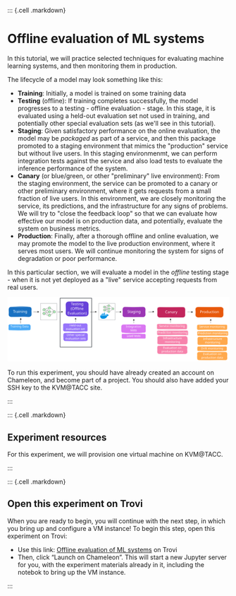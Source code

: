 
::: {.cell .markdown}

# Offline evaluation of ML systems

In this tutorial, we will practice selected techniques for evaluating machine learning systems, and then monitoring them in production.

The lifecycle of a model may look something like this:

* **Training**: Initially, a model is trained on some training data
* **Testing** (offline): If training completes successfully, the model progresses to a testing - offline evaluation - stage. In this stage, it is evaluated using a held-out evaluation set not used in training, and potentially other special evaluation sets (as we'll see in this tutorial).
* **Staging**: Given satisfactory performance on the online evaluation, the model may be *packaged* as part of a service, and then this package promoted to a staging environment that mimics the "production" service but without live users. In this staging environmenmt, we can perform integration tests against the service and also load tests to evaluate the inference performance of the system.
* **Canary** (or blue/green, or other "preliminary" live environment): From the staging environment, the service can be promoted to a canary or other preliminary environment, where it gets requests from a small fraction of live users. In this environment, we are closely monitoring the service, its predictions, and the infrastructure for any signs of problems. We will try to "close the feedback loop" so that we can evaluate how effective our model is on production data, and potentially, evaluate the system on business metrics.
* **Production**: Finally, after a thorough offline and online evaluation, we may promote the model to the live production environment, where it serves most users. We will continue monitoring the system for signs of degradation or poor performance.

In this particular section, we will evaluate a model in the *offline* testing stage - when it is not yet deployed as a "live" service accepting requests from real users. 

![This tutorial focuses on the offline testing stage.](images/stages-offline.svg)

To run this experiment, you should have already created an account on Chameleon, and become part of a project. You should also have added your SSH key to the KVM@TACC site.

:::

::: {.cell .markdown}

## Experiment resources 

For this experiment, we will provision one virtual machine on KVM@TACC.

:::

::: {.cell .markdown}

## Open this experiment on Trovi

When you are ready to begin, you will continue with the next step, in which you bring up and configure a VM instance! To begin this step, open this experiment on Trovi:

* Use this link: [Offline evaluation of ML systems](https://chameleoncloud.org/experiment/share/3785c5f5-4c98-4dae-b66d-9e693544a269) on Trovi
* Then, click “Launch on Chameleon”. This will start a new Jupyter server for you, with the experiment materials already in it, including the notebok to bring up the VM instance.


:::
